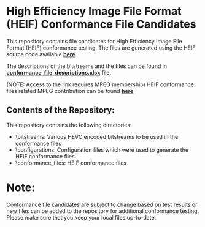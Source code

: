 # High Efficiency Image File Format (HEIF) Conformance File Candidates
This repository contains file candidates for High Efficiency Image File Format (HEIF) conformance testing. The files are generated using the HEIF source code available **[here](https://github.com/nokiatech/heif)**

The descriptions of the bitstreams and the files can be found in **[conformance_file_descriptions.xlsx](https://github.com/nokiatech/heif_conformance/blob/master/conformance_file_descriptions.xlsx)** file.

(NOTE: Access to the link requires MPEG membership) HEIF conformance files related MPEG contribution can be found **[here](http://phenix.int-evry.fr/mpeg/doc_end_user/current_document.php?id=54404&id_meeting=166)**

## Contents of the Repository:
This repository contains the following directories:
* \bitstreams: Various HEVC encoded bitstreams to be used in the conformance files
* \configurations: Configuration files which were used to generate the HEIF conformance files.
* \conformance_files: HEIF conformance files 

# Note: 
Conformance file candidates are subject to change based on test results or new files can be added to the repository for additional conformance testing. Please make sure that you keep your local files up-to-date.
